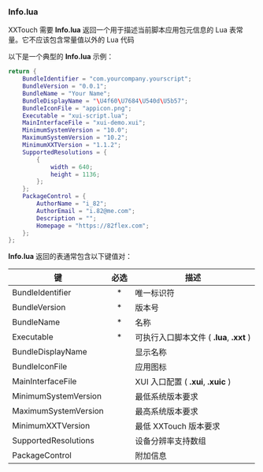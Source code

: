 ### Info.lua

XXTouch 需要 **Info.lua** 返回一个用于描述当前脚本应用包元信息的 Lua 表常量。它不应该包含常量值以外的 Lua 代码

以下是一个典型的 **Info.lua** 示例：

```lua
return {
    BundleIdentifier = "com.yourcompany.yourscript";
    BundleVersion = "0.0.1";
    BundleName = "Your Name";
    BundleDisplayName = "\U4f60\U7684\U540d\U5b57";
    BundleIconFile = "appicon.png";
    Executable = "xui-script.lua";
    MainInterfaceFile = "xui-demo.xui";
    MinimumSystemVersion = "10.0";
    MaximumSystemVersion = "10.2";
    MinimumXXTVersion = "1.1.2";
    SupportedResolutions = {
    	{
    		width = 640;
    		height = 1136;
    	};
    };
	PackageControl = {
    	AuthorName = "i_82";
    	AuthorEmail = "i.82@me.com";
    	Description = "";
    	Homepage = "https://82flex.com";
	};
};
```

**Info.lua** 返回的表通常包含以下键值对：

| 键 | 必选 | 描述 |
|----|:----------:|------|
|BundleIdentifier|\*|唯一标识符|
|BundleVersion|\*|版本号|
|BundleName|\*|名称|
|Executable|\*|可执行入口脚本文件 \( **\.lua**, **\.xxt** \) |
|BundleDisplayName||显示名称|
|BundleIconFile||应用图标|
|MainInterfaceFile||XUI 入口配置 \( **\.xui**, **\.xuic** \) |
|MinimumSystemVersion||最低系统版本要求|
|MaximumSystemVersion||最高系统版本要求|
|MinimumXXTVersion||最低 XXTouch 版本要求|
|SupportedResolutions||设备分辨率支持数组|
|PackageControl||附加信息|

